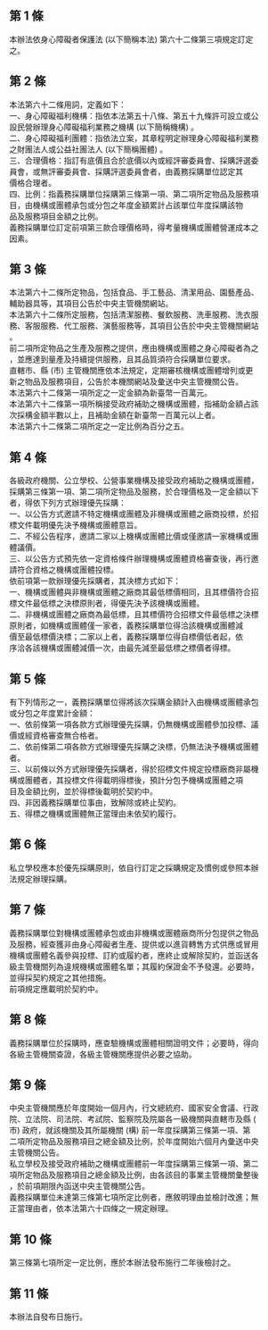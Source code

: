 第 1 條
-------
本辦法依身心障礙者保護法 (以下簡稱本法) 第六十二條第三項規定訂定  
之。

第 2 條
-------
本法第六十二條用詞，定義如下：  
一、身心障礙福利機構：指依本法第五十八條、第五十九條許可設立或公  
    設民營辦理身心障礙福利業務之機構 (以下簡稱機構) 。  
二、身心障礙福利團體：指依法立案，其章程明定辦理身心障礙福利業務  
    之財團法人或公益社團法人 (以下簡稱團體) 。  
三、合理價格：指訂有底價且合於底價以內或經評審委員會、採購評選委  
    員會，或無評審委員會、採購評選委員會者，由義務採購單位認定其  
    價格合理者。  
四、比例：指義務採購單位採購第三條第一項、第二項所定物品及服務項  
    目，由機構或團體承包或分包之年度金額累計占該單位年度採購該物  
    品及服務項目金額之比例。  
義務採購單位訂定前項第三款合理價格時，得考量機構或團體營運成本之  
因素。

第 3 條
-------
本法第六十二條所定物品，包括食品、手工藝品、清潔用品、園藝產品、  
輔助器具等，其項目公告於中央主管機關網站。  
本法第六十二條所定服務，包括清潔服務、餐飲服務、洗車服務、洗衣服  
務、客服服務、代工服務、演藝服務等，其項目公告於中央主管機關網站  
。  
前二項所定物品之生產及服務之提供，應由機構或團體之身心障礙者為之  
，並應達到量產及持續提供服務，且其品質須符合採購單位要求。  
直轄市、縣 (市) 主管機關應依本法規定，定期審核機構或團體增列或更  
新之物品及服務項目，公告於本機關網站及彙送中央主管機關公告。  
本法第六十二條第一項所定之一定金額為新臺幣一百萬元。  
本法第六十二條第一項所稱接受政府補助之機構或團體，指補助金額占該  
次採構金額半數以上，且補助金額在新臺幣一百萬元以上者。  
本法第六十二條第二項所定之一定比例為百分之五。

第 4 條
-------
各級政府機關、公立學校、公營事業機構及接受政府補助之機構或團體，  
採購第三條第一項、第二項所定物品及服務，於合理價格及一定金額以下  
者，得依下列方式辦理優先採購：  
一、以公告方式邀請不特定機構或團體及非機構或團體之廠商投標，於招  
    標文件載明優先決予機構或團體意旨。  
二、不經公告程序，邀請二家以上機構或團體比價或僅邀請一家機構或團  
    體議價。  
三、以公告方式預先依一定資格條件辦理機構或團體資格審查後，再行邀  
    請符合資格之機構或團體投標。  
依前項第一款辦理優先採購者，其決標方式如下：  
一、機構或團體與非機構或團體之廠商其最低標價相同，且其標價符合招  
    標文件最低標之決標原則者，得優先決予該機構或團體。  
二、非機構或團體之廠商為最低標，且其標價符合招標文件最低標之決標  
    原則者，如機構或團體僅一家者，義務採購單位得洽該機構或團體減  
    價至最低標價決標；二家以上者，義務採購單位得自標價低者起，依  
    序洽各該機構或團體減價一次，由最先減至最低標之標價者得標。

第 5 條
-------
有下列情形之一，義務採購單位得將該次採購金額計入由機構或團體承包  
或分包之年度累計金額：  
一、依前條第一項各款方式辦理優先採購，仍無機構或團體參加投標、議  
    價或經資格審查無合格者。  
二、依前條第二項各款方式辦理優先採購之決標，仍無法決予機構或團體  
    者。  
三、以前條以外方式辦理優先採購者，得於招標文件規定投標廠商非屬機  
    構或團體者，其投標文件得載明得標後，預計分包予機構或團體之項  
    目及金額比例，並於得標後載明於契約中。  
四、非因義務採購單位事由，致解除或終止契約。  
五、得標之機構或團體無正當理由未依契約履行。

第 6 條
-------
私立學校應本於優先採購原則，依自行訂定之採購規定及慣例或參照本辦  
法規定辦理採購。

第 7 條
-------
義務採購單位對機構或團體承包或由非機構或團體廠商所分包提供之物品  
及服務，經查獲非由身心障礙者生產、提供或以進貨轉售方式供應或冒用  
機構或團體名義參與投標、訂約或履約者，應終止或解除契約，並函送各  
級主管機關列為違規機構或團體名單；其履約保證金不予發還。必要時，  
並得採契約規定之其他措施。  
前項規定應載明於契約中。

第 8 條
-------
義務採購單位於採購時，應查驗機構或團體相關證明文件；必要時，得向  
各級主管機關查證，各級主管機關應提供必要之協助。

第 9 條
-------
中央主管機關應於年度開始一個月內，行文總統府、國家安全會議、行政  
院、立法院、司法院、考試院、監察院及院屬各一級機關與直轄市及縣 (  
市) 政府，就該機關及其所屬機關 (構) 前一年度採購第三條第一項、第  
二項所定物品及服務項目之總金額及比例，於年度開始六個月內彙送中央  
主管機關公告。  
私立學校及接受政府補助之機構或團體前一年度採購第三條第一項、第二  
項所定物品及服務項目之總金額及比例，由各該目的事業主管機關彙整後  
，於前項期限內函送中央主管機關公告。  
義務採購單位未達第三條第七項所定比例者，應敘明理由並檢討改進；無  
正當理由者，依本法第六十四條之一規定辦理。

第 10 條
--------
第三條第七項所定一定比例，應於本辦法發布施行二年後檢討之。

第 11 條
--------
本辦法自發布日施行。

